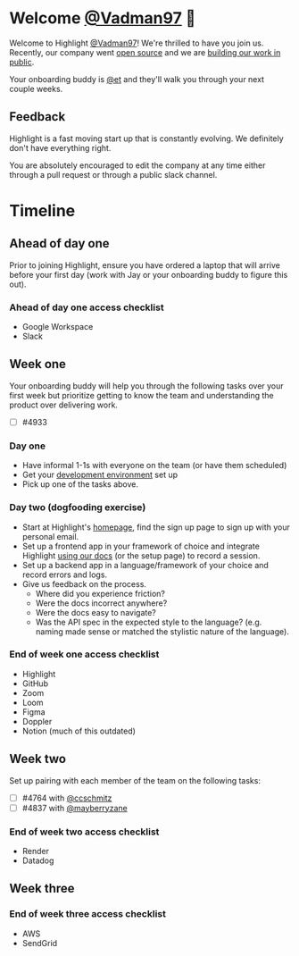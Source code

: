 <!--- 
Instructions for onboarding buddy:

* cp 000-template.md 001-github-new-hire-username.md
* Make appropriate changes to this template given who you are onboarding.
-->

# Welcome [@Vadman97](https://github.com/Vadman97) 👋

Welcome to Highlight [@Vadman97](https://github.com/Vadman97)! We're thrilled to have you join us.
Recently, our company went [open source](https://news.ycombinator.com/item?id=34897645) and we are [building our work in public](https://www.highlight.io/docs/general/company/values#we-build-in-public).

Your onboarding buddy is [@et](https://github.com/et) and they'll walk you through your next couple weeks.

## Feedback

Highlight is a fast moving start up that is constantly evolving. We definitely don't have everything right.

You are absolutely encouraged to edit the company at any time either through a pull request or through a public slack channel.

# Timeline

## Ahead of day one

Prior to joining Highlight, ensure you have ordered a laptop that will arrive before your first day (work with Jay or your onboarding buddy to figure this out).

### Ahead of day one access checklist

* Google Workspace
* Slack

## Week one

Your onboarding buddy will help you through the following tasks over your first week but prioritize getting to know the team and understanding the product over delivering work. 

- [ ] #4933

### Day one

* Have informal 1-1s with everyone on the team (or have them scheduled)
* Get your [development environment](https://www.highlight.io/docs/getting-started/self-host/self-hosted-hobby-guide) set up
* Pick up one of the tasks above.

### Day two (dogfooding exercise)

- Start at Highlight's [homepage](https://www.highlight.io/), find the sign up page to sign up with your personal email.
- Set up a frontend app in your framework of choice and integrate Highlight [using our docs](https://www.highlight.io/docs/getting-started/overview) (or the setup page) to record a session.
- Set up a backend app in a language/framework of your choice and record errors and logs.
- Give us feedback on the process.
    - Where did you experience friction?
    - Were the docs incorrect anywhere?
    - Were the docs easy to navigate?
    - Was the API spec in the expected style to the language? (e.g. naming made sense or matched the stylistic nature of the language).

### End of week one access checklist

* Highlight
* GitHub
* Zoom
* Loom
* Figma
* Doppler
* Notion (much of this outdated)

## Week two

Set up pairing with each member of the team on the following tasks:

- [ ] #4764 with [@ccschmitz](https://github.com/ccschmitz)
- [ ] #4837 with [@mayberryzane](https://github.com/mayberryzane)

### End of week two access checklist

* Render
* Datadog

## Week three

### End of week three access checklist

* AWS
* SendGrid